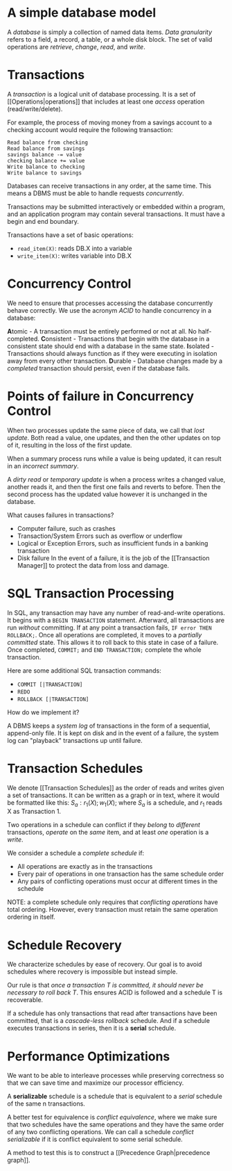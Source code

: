 # A simple database model
A *database* is simply a collection of named data items. *Data granularity* refers to a field, a record, a table, or a whole disk block. The set of valid operations are *retrieve*, *change*, *read*, and *write*. 

# Transactions
A *transaction* is a logical unit of database processing. It is a set of [[Operations|operations]] that includes at least one *access* operation (read/write/delete). 

For example, the process of moving money from a savings account to a checking account would require the following transaction: 

``` Sample transaction
Read balance from checking
Read balance from savings
savings balance -= value
checking balance += value
Write balance to checking
Write balance to savings
```

Databases can receive transactions in any order, at the same time. This means a DBMS must be able to handle requests *concurrently*. 

Transactions may be submitted interactively or embedded within a program, and an application program may contain several transactions. It must have a begin and end boundary. 

Transactions have a set of basic operations:
- `read_item(X)`: reads DB.X into a variable
- `write_item(X)`: writes variable into DB.X

# Concurrency Control
We need to ensure that processes accessing the database concurrently behave correctly. We use the acronym *ACID* to handle concurrency in a database: 

**A**tomic - A transaction must be entirely performed or not at all. No half-completed. 
**C**onsistent - Transactions that begin with the database in a consistent state should end with a database in the same state. 
**I**solated - Transactions should always function as if they were executing in isolation away from every other transaction. 
**D**urable - Database changes made by a *completed* transaction should persist, even if the database fails. 
# Points of failure in Concurrency Control

When two processes update the same piece of data, we call that *lost update*. Both read a value, one updates, and then the other updates on top of it, resulting in the loss of the first update. 

When a summary process runs while a value is being updated, it can result in an *incorrect summary*. 

A *dirty read* or *temporary update* is when a process writes a changed value, another reads it, and then the first one fails and reverts to before. Then the second process has the updated value however it is unchanged in the database. 

What causes failures in transactions?
- Computer failure, such as crashes
- Transaction/System Errors such as overflow or underflow
- Logical or Exception Errors, such as insufficient funds in a banking transaction
- Disk failure
In the event of a failure, it is the job of the [[Transaction Manager]] to protect the data from loss and damage. 

# SQL Transaction Processing

In SQL, any transaction may have any number of read-and-write operations. It begins with a `BEGIN TRANSACTION` statement. Afterward, all transactions are run *without* committing. If at any point a transaction fails, `IF error THEN ROLLBACK;`. Once all operations are completed, it moves to a *partially committed* state. This allows it to roll back to this state in case of a failure. Once completed, `COMMIT;` and `END TRANSACTION;` complete the whole transaction. 

Here are some additional SQL transaction commands:
- `COMMIT [|TRANSACTION]`
- `REDO`
- `ROLLBACK [|TRANSACTION]`

How do we implement it?

A DBMS keeps a *system log* of transactions in the form of a sequential, append-only file. It is kept on disk and in the event of a failure, the system log can "playback" transactions up until failure. 

# Transaction Schedules
We denote [[Transaction Schedules]] as the order of reads and writes given a set of transactions. It can be written as a graph or in text, where it would be formatted like this: $S_a:r_1(X);w_1(X);$
where $S_a$ is a schedule, and $r_1$ reads X as Transaction 1. 

Two operations in a schedule can conflict if they *belong* to *different* transactions, *operate* on the *same* item, and at least *one* operation is a *write*.

We consider a schedule a *complete schedule* if:
- All operations are exactly as in the transactions
- Every pair of operations in one transaction has the same schedule order
- Any pairs of conflicting operations must occur at different times in the schedule

NOTE: a complete schedule only requires that *conflicting operations* have total ordering. However, every transaction must retain the same operation ordering in itself. 

# Schedule Recovery

We characterize schedules by ease of recovery. Our goal is to avoid schedules where recovery is impossible but instead simple. 

Our rule is that *once a transaction T is committed, it should never be necessary to roll back T*. This ensures ACID is followed and a schedule T is recoverable. 

If a schedule has only transactions that read after transactions have been committed, that is a *cascade-less rollback* schedule. And if a schedule executes transactions in series, then it is a **serial** schedule. 

# Performance Optimizations

We want to be able to interleave processes while preserving correctness so that we can save time and maximize our processor efficiency. 

A **serializable** schedule is a schedule that is equivalent to a *serial* schedule of the same n transactions. 

A better test for equivalence is *conflict equivalence*, where we make sure that two schedules have the same operations and they have the same order of any two conflicting operations. We can call a schedule *conflict serializable* if it is conflict equivalent to some serial schedule. 

A method to test this is to construct a [[Precedence Graph|precedence graph]]. 


